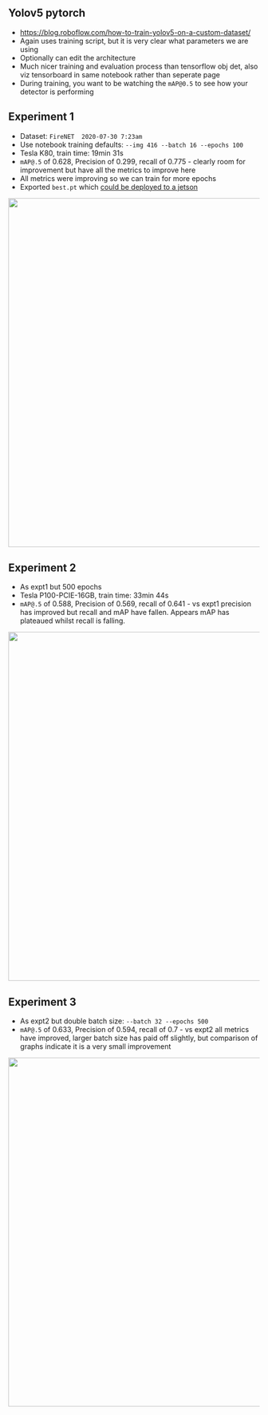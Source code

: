 ## Yolov5 pytorch
* https://blog.roboflow.com/how-to-train-yolov5-on-a-custom-dataset/
* Again uses training script, but it is very clear what parameters we are using
* Optionally can edit the architecture
* Much nicer training and evaluation process than tensorflow obj det, also viz tensorboard in same notebook rather than seperate page
* During training, you want to be watching the `mAP@0.5` to see how your detector is performing

## Experiment 1
* Dataset: `FireNET  2020-07-30 7:23am`
* Use notebook training defaults: `--img 416 --batch 16 --epochs 100`
* Tesla K80, train time: 19min 31s
* `mAP@.5` of 0.628, Precision of 0.299, recall of 0.775 - clearly room for improvement but have all the metrics to improve here
* All metrics were improving so we can train for more epochs
* Exported `best.pt` which [could be deployed to a jetson](https://blog.roboflow.com/deploy-yolov5-to-jetson-nx/)

<p align="center">
<img src="https://github.com/robmarkcole/fire-detection-from-images/blob/master/pytorch/object-detection/yolov5/experiment1/metrics-expt1.png" width="700">
</p>

## Experiment 2
* As expt1 but 500 epochs
* Tesla P100-PCIE-16GB, train time: 33min 44s
* `mAP@.5` of 0.588, Precision of 0.569, recall of 0.641 - vs expt1 precision has improved but recall and mAP have fallen. Appears mAP has plateaued whilst recall is falling.

<p align="center">
<img src="https://github.com/robmarkcole/fire-detection-from-images/blob/master/pytorch/object-detection/yolov5/experiment1/metrics-expt2.png" width="700">
</p>

## Experiment 3
* As expt2 but double batch size: `--batch 32 --epochs 500`
*  `mAP@.5` of 0.633, Precision of 0.594, recall of 0.7 - vs expt2 all metrics have improved, larger batch size has paid off slightly, but comparison of graphs indicate it is a very small improvement

<p align="center">
<img src="https://github.com/robmarkcole/fire-detection-from-images/blob/master/pytorch/object-detection/yolov5/experiment1/metrics-expt3.png" width="700">
</p>